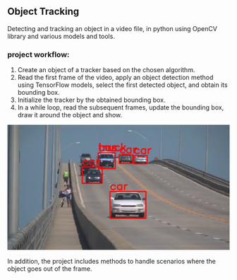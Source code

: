   ## Object Tracking
Detecting and tracking an object in a video file, in python using OpenCV library and various models and tools.
  
### project workflow: 
1. Create an object of a tracker based on the chosen algorithm.
2. Read the first frame of the video, apply an object detection method using TensorFlow models, select the first detected object, and obtain its bounding box.
3. Initialize the tracker by the obtained bounding box.
4. In a while loop, read the subsequent frames, update the bounding box, draw it around the object and show.  

![car&truck](sample.png)  

In addition, the project includes methods to handle scenarios where the object goes out of the frame.
